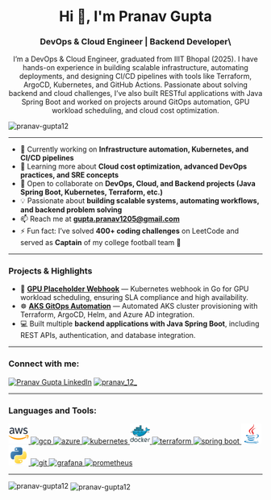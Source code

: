 <h1 align="center">Hi 👋, I'm Pranav Gupta</h1>
<h3 align="center">DevOps & Cloud Engineer | Backend Developer\</h3>
<p align="center">
I’m a DevOps & Cloud Engineer, graduated from IIIT Bhopal (2025).  
I have hands-on experience in building scalable infrastructure, automating deployments, and designing CI/CD pipelines with tools like Terraform, ArgoCD, Kubernetes, and GitHub Actions.  
Passionate about solving backend and cloud challenges, I’ve also built RESTful applications with Java Spring Boot and worked on projects around GitOps automation, GPU workload scheduling, and cloud cost optimization.
</p>


<p align="left"> 
  <img src="https://komarev.com/ghpvc/?username=pranav-gupta12&label=Profile%20views&color=0e75b6&style=flat" alt="pranav-gupta12" /> 
</p>

---

- 🔭 Currently working on **Infrastructure automation, Kubernetes, and CI/CD pipelines**  
- 🌱 Learning more about **Cloud cost optimization, advanced DevOps practices, and SRE concepts**  
- 👯 Open to collaborate on **DevOps, Cloud, and Backend projects (Java Spring Boot, Kubernetes, Terraform, etc.)**  
- 💡 Passionate about **building scalable systems, automating workflows, and backend problem solving**  
- 📫 Reach me at **gupta.pranav1205@gmail.com**  
- ⚡ Fun fact: I’ve solved **400+ coding challenges** on LeetCode and served as **Captain** of my college football team 🚀  

---

<h3 align="left">Projects & Highlights</h3>

- 🚀 [**GPU Placeholder Webhook**](https://github.com/pranav-gupta12/k8s-webhook) — Kubernetes webhook in Go for GPU workload scheduling, ensuring SLA compliance and high availability.  
- ☸️ [**AKS GitOps Automation**](https://github.com/pranav-gupta12/aks-gitops-terraform-argocd) — Automated AKS cluster provisioning with Terraform, ArgoCD, Helm, and Azure AD integration.  
- 💻 Built multiple **backend applications with Java Spring Boot**, including REST APIs, authentication, and database integration.  

---

<h3 align="left">Connect with me:</h3>
<p align="left">
<a href="https://www.linkedin.com/in/pranav-gupta-b68761228/" target="blank"><img align="center" src="https://raw.githubusercontent.com/rahuldkjain/github-profile-readme-generator/master/src/images/icons/Social/linked-in-alt.svg" alt="Pranav Gupta LinkedIn" height="30" width="40" /></a>
<a href="https://www.leetcode.com/pranav_12_" target="blank"><img align="center" src="https://raw.githubusercontent.com/rahuldkjain/github-profile-readme-generator/master/src/images/icons/Social/leet-code.svg" alt="pranav_12_" height="30" width="40" /></a>
</p>

---

<h3 align="left">Languages and Tools:</h3>
<p align="left"> 
  <a href="https://aws.amazon.com"><img src="https://raw.githubusercontent.com/devicons/devicon/master/icons/amazonwebservices/amazonwebservices-original-wordmark.svg" alt="aws" width="40" height="40"/> </a>
  <a href="https://cloud.google.com/"><img src="https://www.vectorlogo.zone/logos/google_cloud/google_cloud-icon.svg" alt="gcp" width="40" height="40"/> </a>
  <a href="https://azure.microsoft.com/"><img src="https://www.vectorlogo.zone/logos/microsoft_azure/microsoft_azure-icon.svg" alt="azure" width="40" height="40"/> </a>
  <a href="https://kubernetes.io/"><img src="https://www.vectorlogo.zone/logos/kubernetes/kubernetes-icon.svg" alt="kubernetes" width="40" height="40"/> </a>
  <a href="https://www.docker.com/"><img src="https://raw.githubusercontent.com/devicons/devicon/master/icons/docker/docker-original-wordmark.svg" alt="docker" width="40" height="40"/> </a>
  <a href="https://www.terraform.io/"><img src="https://www.vectorlogo.zone/logos/terraformio/terraformio-icon.svg" alt="terraform" width="40" height="40"/> </a>
  <a href="https://spring.io/projects/spring-boot"><img src="https://www.vectorlogo.zone/logos/springio/springio-icon.svg" alt="spring boot" width="40" height="40"/> </a>
  <a href="https://www.java.com/"><img src="https://raw.githubusercontent.com/devicons/devicon/master/icons/java/java-original.svg" alt="java" width="40" height="40"/> </a>
  <a href="https://www.python.org/"><img src="https://raw.githubusercontent.com/devicons/devicon/master/icons/python/python-original.svg" alt="python" width="40" height="40"/> </a>
  <a href="https://git-scm.com/"><img src="https://www.vectorlogo.zone/logos/git-scm/git-scm-icon.svg" alt="git" width="40" height="40"/> </a>
  <a href="https://grafana.com/"><img src="https://www.vectorlogo.zone/logos/grafana/grafana-icon.svg" alt="grafana" width="40" height="40"/> </a>
  <a href="https://prometheus.io/"><img src="https://www.vectorlogo.zone/logos/prometheusio/prometheusio-icon.svg" alt="prometheus" width="40" height="40"/> </a>
</p>

---

<p><img align="left" src="https://github-readme-stats.vercel.app/api/top-langs?username=pranav-gupta12&show_icons=true&locale=en&layout=compact" alt="pranav-gupta12" /></p>

<p>&nbsp;<img align="center" src="https://github-readme-stats.vercel.app/api?username=pranav-gupta12&show_icons=true&locale=en" alt="pranav-gupta12" /></p>

<!-- <p><img align="center" src="https://github-readme-streak-stats.herokuapp.com/?user=pranav-gupta12&" alt="pranav-gupta12" /></p> -->
